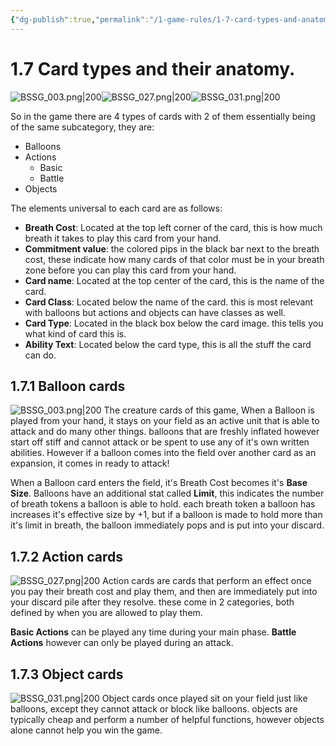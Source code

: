 ```yaml
---
{"dg-publish":true,"permalink":"/1-game-rules/1-7-card-types-and-anatomy/"}
---
```



# 1.7 Card types and their anatomy.


![BSSG_003.png|200](/img/user/BSSG_003.png)![BSSG_027.png|200](/img/user/BSSG_027.png)![BSSG_031.png|200](/img/user/BSSG_031.png)

So in the game there are 4 types of cards with 2 of them essentially being of the same subcategory, they are:
- Balloons
- Actions
	- Basic
	- Battle
- Objects

The elements universal to each card are as follows:
- **Breath Cost**: Located at the top left corner of the card, this is how much breath it takes to play this card from your hand.
- **Commitment value**: the colored pips in the black bar next to the breath cost, these indicate how many cards of that color must be in your breath zone before you can play this card from your hand.
- **Card name**: Located at the top center of the card, this is the name of the card.
- **Card Class**: Located below the name of the card. this is most relevant with balloons but actions and objects can have classes as well.
- **Card Type**: Located in the black box below the card image. this tells you what kind of card this is.
- **Ability Text**: Located below the card type, this is all the stuff the card can do.
## 1.7.1 Balloon cards
![BSSG_003.png|200](/img/user/BSSG_003.png)
 The creature cards of this game, When a Balloon is played from your hand, it stays on your field as an active unit that is able to attack and do many other things. balloons that are freshly inflated however start off stiff and cannot attack or be spent to use any of it's own written abilities. However if a balloon comes into the field over another card as an expansion, it comes in ready to attack!

When a Balloon card enters the field, it's Breath Cost becomes it's **Base Size**. Balloons have an additional stat called **Limit**, this indicates the number of breath tokens a balloon is able to hold. each breath token a balloon has increases it's effective size by +1, but if a balloon is made to hold more than it's limit in breath, the balloon immediately pops and is put into your discard.

## 1.7.2 Action cards
![BSSG_027.png|200](/img/user/BSSG_027.png)
Action cards are cards that perform an effect once you pay their breath cost and play them, and then are immediately put into your discard pile after they resolve. these come in 2 categories, both defined by when you are allowed to play them.

**Basic Actions** can be played any time during your main phase. **Battle Actions** however can only be played during an attack.

## 1.7.3 Object cards
![BSSG_031.png|200](/img/user/BSSG_031.png)
Object cards once played sit on your field just like balloons, except they cannot attack or block like balloons. objects are typically cheap and perform a number of helpful functions, however objects alone cannot help you win the game.